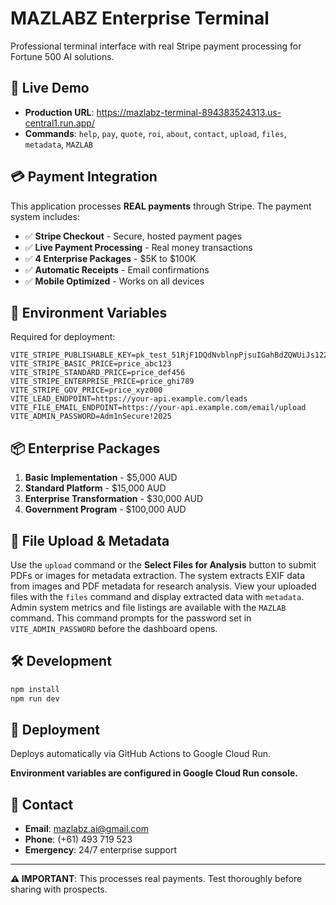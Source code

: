 # MAZLABZ Enterprise Terminal

Professional terminal interface with real Stripe payment processing for Fortune 500 AI solutions.

## 🚀 Live Demo
- **Production URL**: https://mazlabz-terminal-894383524313.us-central1.run.app/
 - **Commands**: `help`, `pay`, `quote`, `roi`, `about`, `contact`, `upload`, `files`, `metadata`, `MAZLAB`

## 💳 Payment Integration

This application processes **REAL payments** through Stripe. The payment system includes:

- ✅ **Stripe Checkout** - Secure, hosted payment pages
- ✅ **Live Payment Processing** - Real money transactions  
- ✅ **4 Enterprise Packages** - $5K to $100K
- ✅ **Automatic Receipts** - Email confirmations
- ✅ **Mobile Optimized** - Works on all devices

## 🔐 Environment Variables

Required for deployment:

```env
VITE_STRIPE_PUBLISHABLE_KEY=pk_test_51RjF1DQdNvblnpPjsuIGahBdZQWUiJs122VCNPDEPRfxO6COCQyVCCY72NzdpRbUUqPV4yguXoEpHEhIVfMcPkZE00zaNqtefA
VITE_STRIPE_BASIC_PRICE=price_abc123
VITE_STRIPE_STANDARD_PRICE=price_def456
VITE_STRIPE_ENTERPRISE_PRICE=price_ghi789
VITE_STRIPE_GOV_PRICE=price_xyz000
VITE_LEAD_ENDPOINT=https://your-api.example.com/leads
VITE_FILE_EMAIL_ENDPOINT=https://your-api.example.com/email/upload
VITE_ADMIN_PASSWORD=Adm1nSecure!2025
```

## 📦 Enterprise Packages

1. **Basic Implementation** - $5,000 AUD
2. **Standard Platform** - $15,000 AUD
3. **Enterprise Transformation** - $30,000 AUD
4. **Government Program** - $100,000 AUD

## 📄 File Upload & Metadata

Use the `upload` command or the **Select Files for Analysis** button to submit PDFs or images for metadata extraction. The system extracts EXIF data from images and PDF metadata for research analysis. View your uploaded files with the `files` command and display extracted data with `metadata`.
Admin system metrics and file listings are available with the `MAZLAB` command.
This command prompts for the password set in `VITE_ADMIN_PASSWORD` before the dashboard opens.

## 🛠️ Development

```bash
npm install
npm run dev
```

## 🚀 Deployment

Deploys automatically via GitHub Actions to Google Cloud Run.

**Environment variables are configured in Google Cloud Run console.**

## 📧 Contact

- **Email**: mazlabz.ai@gmail.com
- **Phone**: (+61) 493 719 523
- **Emergency**: 24/7 enterprise support

---

**⚠️ IMPORTANT**: This processes real payments. Test thoroughly before sharing with prospects.
